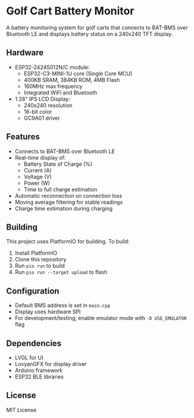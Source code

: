 # Golf Cart Battery Monitor

A battery monitoring system for golf carts that connects to BAT-BMS over Bluetooth LE and displays battery status on a 240x240 TFT display.

## Hardware

- ESP32-2424S012N/C module:
  - ESP32-C3-MINI-1U core (Single Core MCU)
  - 400KB SRAM, 384KB ROM, 4MB Flash
  - 160MHz max frequency
  - Integrated WiFi and Bluetooth
- 1.28" IPS LCD Display:
  - 240x240 resolution
  - 16-bit color
  - GC9A01 driver

## Features

- Connects to BAT-BMS over Bluetooth LE
- Real-time display of:
  - Battery State of Charge (%)
  - Current (A)
  - Voltage (V)
  - Power (W)
  - Time to full charge estimation
- Automatic reconnection on connection loss
- Moving average filtering for stable readings
- Charge time estimation during charging

## Building

This project uses PlatformIO for building. To build:

1. Install PlatformIO
2. Clone this repository
3. Run `pio run` to build
4. Run `pio run --target upload` to flash

## Configuration

- Default BMS address is set in `main.cpp`
- Display uses hardware SPI
- For development/testing, enable emulator mode with `-D USE_EMULATOR` flag

## Dependencies

- LVGL for UI
- LovyanGFX for display driver
- Arduino framework
- ESP32 BLE libraries

## License

MIT License